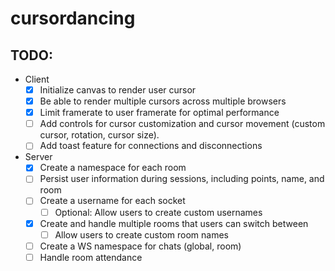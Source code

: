 # cursordancing

## TODO:
- Client
  - [x] Initialize canvas to render user cursor
  - [x] Be able to render multiple cursors across multiple browsers
  - [x] Limit framerate to user framerate for optimal performance
  - [ ] Add controls for cursor customization and cursor movement (custom cursor, rotation, cursor size).
  - [ ] Add toast feature for connections and disconnections
- Server
  - [x] Create a namespace for each room  
  - [ ] Persist user information during sessions, including points, name, and room
  - [ ] Create a username for each socket
    - [ ] Optional: Allow users to create custom usernames 
  - [x] Create and handle multiple rooms that users can switch between
    - [ ] Allow users to create custom room names
  - [ ] Create a WS namespace for chats (global, room)
  - [ ] Handle room attendance 
